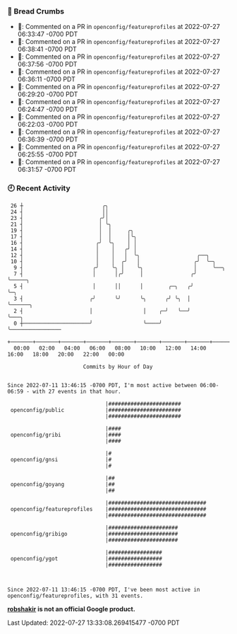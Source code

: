 ### 🍞 Bread Crumbs

 * 💬: Commented on a PR in  `openconfig/featureprofiles` at 2022-07-27 06:33:47 -0700 PDT
 * 💬: Commented on a PR in  `openconfig/featureprofiles` at 2022-07-27 06:38:41 -0700 PDT
 * 💬: Commented on a PR in  `openconfig/featureprofiles` at 2022-07-27 06:37:56 -0700 PDT
 * 💬: Commented on a PR in  `openconfig/featureprofiles` at 2022-07-27 06:36:11 -0700 PDT
 * 💬: Commented on a PR in  `openconfig/featureprofiles` at 2022-07-27 06:29:20 -0700 PDT
 * 💬: Commented on a PR in  `openconfig/featureprofiles` at 2022-07-27 06:24:47 -0700 PDT
 * 💬: Commented on a PR in  `openconfig/featureprofiles` at 2022-07-27 06:22:03 -0700 PDT
 * 💬: Commented on a PR in  `openconfig/featureprofiles` at 2022-07-27 06:36:39 -0700 PDT
 * 💬: Commented on a PR in  `openconfig/featureprofiles` at 2022-07-27 06:25:55 -0700 PDT
 * 💬: Commented on a PR in  `openconfig/featureprofiles` at 2022-07-27 06:31:57 -0700 PDT

### 🕘 Recent Activity
```
 26 ┼                         ╭╮
 24 ┤                         ││
 23 ┤                        ╭╯│
 21 ┤                        │ ╰╮
 19 ┤                        │  │     ╭╮
 17 ┤                        │  │     │╰╮
 16 ┤                       ╭╯  ╰╮    │ │
 14 ┤                       │    │   ╭╯ │
 12 ┤                       │    │   │  ╰╮                  ╭──╮
 10 ┤                       │    │  ╭╯   │                 ╭╯  ╰─╮
  9 ┤                      ╭╯    ╰╮ │    ╰╮                │     ╰──╮
  7 ┤                      │      │╭╯     │               ╭╯        ╰─────╮
  5 ┤                      │      ││      │        ╭─╮   ╭╯               ╰─╮
  3 ┤                     ╭╯      ╰╯      ╰╮      ╭╯ ╰╮  │                  ╰──────╮
  2 ┤                     │                │    ╭─╯   ╰──╯                         ╰───╮
  0 ┼─────────────────────╯                ╰────╯                                      ╰────────────────
    +───────+───────+───────+───────+───────+───────+───────+───────+───────+───────+───────+───────+────
  00:00   02:00   04:00   06:00   08:00   10:00   12:00   14:00   16:00   18:00   20:00   22:00   00:00   

						Commits by Hour of Day


Since 2022-07-11 13:46:15 -0700 PDT, I'm most active between 06:00-06:59 - with 27 events in that hour.

```



```
                               |#######################
 openconfig/public             |#######################
                               |#######################

                               |####
 openconfig/gribi              |####
                               |####

                               |#
 openconfig/gnsi               |#
                               |#

                               |##
 openconfig/goyang             |##
                               |##

                               |###############################
 openconfig/featureprofiles    |###############################
                               |###############################

                               |######################
 openconfig/gribigo            |######################
                               |######################

                               |#################
 openconfig/ygot               |#################
                               |#################



Since 2022-07-11 13:46:15 -0700 PDT, I've been most active in openconfig/featureprofiles, with 31 events.

```
**[robshakir](mailto:robjs@google.com) is not an official Google product.**  


Last Updated: 2022-07-27 13:33:08.269415477 -0700 PDT
